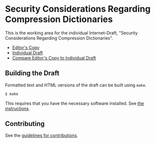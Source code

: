 # Security Considerations Regarding Compression Dictionaries

This is the working area for the individual Internet-Draft, "Security Considerations Regarding Compression Dictionaries".

* [Editor's Copy](https://felixhandte.github.io/draft-handte-httpbis-dict-sec/#go.draft-handte-httpbis-dict-sec.html)
* [Individual Draft](https://tools.ietf.org/html/draft-handte-httpbis-dict-sec)
* [Compare Editor's Copy to Individual Draft](https://felixhandte.github.io/draft-handte-httpbis-dict-sec/#go.draft-handte-httpbis-dict-sec.diff)

## Building the Draft

Formatted text and HTML versions of the draft can be built using `make`.

```sh
$ make
```

This requires that you have the necessary software installed.  See
[the instructions](https://github.com/martinthomson/i-d-template/blob/master/doc/SETUP.md).


## Contributing

See the
[guidelines for contributions](https://github.com/felixhandte/draft-handte-httpbis-dict-sec/blob/master/CONTRIBUTING.md).
